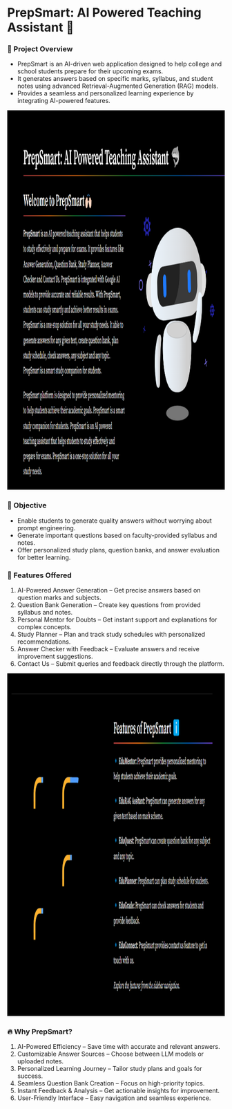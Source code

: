# PrepSmart: AI Powered Teaching Assistant 🤖

### 🎯 Project Overview
- PrepSmart is an AI-driven web application designed to help college and school students prepare for their upcoming exams.
- It generates answers based on specific marks, syllabus, and student notes using advanced Retrieval-Augmented Generation (RAG) models.
- Provides a seamless and personalized learning experience by integrating AI-powered features.

<p align='center'>
    <img src="resources/project-intro.png" width="1412" height="878">
</p>

### 🎯 Objective
- Enable students to generate quality answers without worrying about prompt engineering.
- Generate important questions based on faculty-provided syllabus and notes.
- Offer personalized study plans, question banks, and answer evaluation for better learning.

### 🚀 Features Offered
1. AI-Powered Answer Generation – Get precise answers based on question marks and subjects.
2. Question Bank Generation – Create key questions from provided syllabus and notes.
3. Personal Mentor for Doubts – Get instant support and explanations for complex concepts.
4. Study Planner – Plan and track study schedules with personalized recommendations.
5. Answer Checker with Feedback – Evaluate answers and receive improvement suggestions.
6. Contact Us – Submit queries and feedback directly through the platform.

<p align='center'>
    <img src="resources/feature-intro.png" width="1456" height="793">
</p>

### 🔥 Why PrepSmart?
1. AI-Powered Efficiency – Save time with accurate and relevant answers.
2. Customizable Answer Sources – Choose between LLM models or uploaded notes.
3. Personalized Learning Journey – Tailor study plans and goals for success.
4. Seamless Question Bank Creation – Focus on high-priority topics.
5. Instant Feedback & Analysis – Get actionable insights for improvement.
6. User-Friendly Interface – Easy navigation and seamless experience.